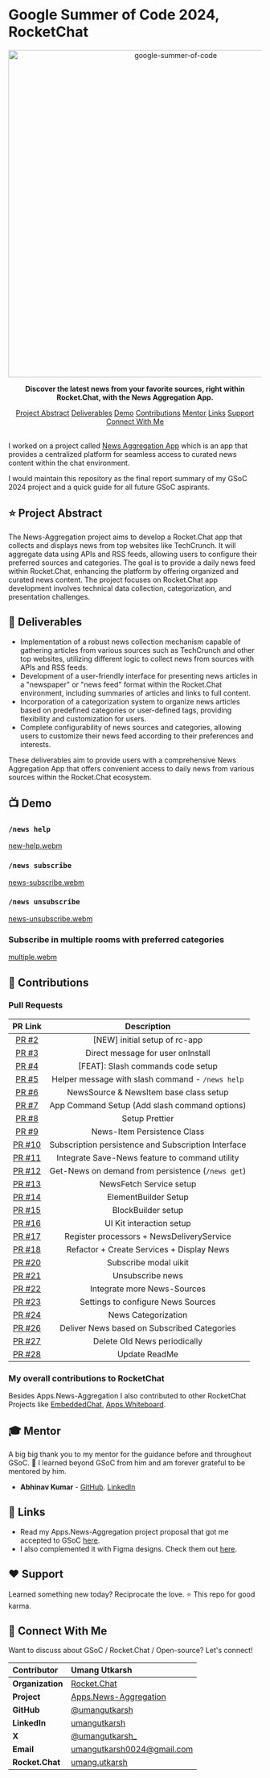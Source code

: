 # Google Summer of Code 2024, RocketChat

<div align="center">
    <a href="https://summerofcode.withgoogle.com/programs/2024/projects/KL5JnEfZ"><img src="https://i.imgur.com/pgkUceb.png" width="650" alt="google-summer-of-code"></a>
    <br>
    <b> 
        <p>
        Discover the latest news from your favorite sources, right within Rocket.Chat, with the News Aggregation App.
        </p>
    </b>
</div>

<div align="center">
    <a href="https://github.com/umangutkarsh/GSoC_2024?tab=readme-ov-file#-project-abstract">Project Abstract</a>
    <a href="https://github.com/umangutkarsh/GSoC_2024?tab=readme-ov-file#-deliverables">Deliverables</a>
    <a href="https://github.com/umangutkarsh/GSoC_2024/edit/main/README.md#-demo">Demo</a>
    <a href="https://github.com/umangutkarsh/GSoC_2024?tab=readme-ov-file#-contributions">Contributions</a>
    <a href="https://github.com/umangutkarsh/GSoC_2024?tab=readme-ov-file#-mentor">Mentor</a>
    <a href="https://github.com/umangutkarsh/GSoC_2024?tab=readme-ov-file#-links">Links</a>
    <a href="https://github.com/umangutkarsh/GSoC_2024?tab=readme-ov-file#%EF%B8%8F-support">Support</a>
    <a href="https://github.com/umangutkarsh/GSoC_2024?tab=readme-ov-file#-connect-with-me">Connect With Me</a>
</div>


<br />

I worked on a project called [News Aggregation App](https://github.com/RocketChat/Apps.News-Aggregation) which is an app that provides a centralized platform for seamless access to curated news content within the chat environment.

I would maintain this repository as the final report summary of my GSoC 2024 project and a quick guide for all future GSoC aspirants.


## ⭐ Project Abstract
The News-Aggregation project aims to develop a Rocket.Chat app that collects and displays news from top websites like TechCrunch. It will aggregate data using APIs and RSS feeds, allowing users to configure their preferred sources and categories. The goal is to provide a daily news feed within Rocket.Chat, enhancing the platform by offering organized and curated news content. The project focuses on Rocket.Chat app development involves technical data collection, categorization, and presentation challenges.


## 🚢 Deliverables
- Implementation of a robust news collection mechanism capable of gathering articles from various sources such as TechCrunch and other top websites, utilizing different logic to collect news from sources with APIs and RSS feeds.
- Development of a user-friendly interface for presenting news articles in a "newspaper" or "news feed" format within the Rocket.Chat environment, including summaries of articles and links to full content.
- Incorporation of a categorization system to organize news articles based on predefined categories or user-defined tags, providing flexibility and customization for users.
- Complete configurability of news sources and categories, allowing users to customize their news feed according to their preferences and interests.

These deliverables aim to provide users with a comprehensive News Aggregation App that offers convenient access to daily news from various sources within the Rocket.Chat ecosystem.

## 📺 Demo
### `/news help`
[new-help.webm](https://github.com/user-attachments/assets/322e4405-dfd9-47c8-94fe-237f393be34e)

### `/news subscribe`
[news-subscribe.webm](https://github.com/user-attachments/assets/4fd04b8e-88e4-4798-8e6b-05ef5d566ce7)

### `/news unsubscribe`
[news-unsubscribe.webm](https://github.com/user-attachments/assets/d08e0212-63ab-4c8f-a177-fefc2f2096ad)


### Subscribe in multiple rooms with preferred categories
[multiple.webm](https://github.com/user-attachments/assets/f6cee8c1-6c08-46bb-83d8-e5ce4dec6587)


## 🚀 Contributions
### Pull Requests

<div align="center">

| PR Link   | Description  |
| :-----------: | :------------------------------------:|
| [PR #2](https://github.com/RocketChat/Apps.News-Aggregation/pull/2) | [NEW] initial setup of rc-app<div> |
| [PR #3](https://github.com/RocketChat/Apps.News-Aggregation/pull/3) | Direct message for user onInstall |
| [PR #4](https://github.com/RocketChat/Apps.News-Aggregation/pull/4) | [FEAT]: Slash commands code setup |
| [PR #5](https://github.com/RocketChat/Apps.News-Aggregation/pull/5) | Helper message with slash command - `/news help` |
| [PR #6](https://github.com/RocketChat/Apps.News-Aggregation/pull/6) | NewsSource & NewsItem base class setup |
| [PR #7](https://github.com/RocketChat/Apps.News-Aggregation/pull/7) | App Command Setup (Add slash command options) |
| [PR #8](https://github.com/RocketChat/Apps.News-Aggregation/pull/8) | Setup Prettier |
| [PR #9](https://github.com/RocketChat/Apps.News-Aggregation/pull/9) | News-Item Persistence Class |
| [PR #10](https://github.com/RocketChat/Apps.News-Aggregation/pull/10) | Subscription persistence and Subscription Interface |
| [PR #11](https://github.com/RocketChat/Apps.News-Aggregation/pull/11) | Integrate Save-News feature to command utility |
| [PR #12](https://github.com/RocketChat/Apps.News-Aggregation/pull/12) | Get-News on demand from persistence (`/news get`) |
| [PR #13](https://github.com/RocketChat/Apps.News-Aggregation/pull/13) | NewsFetch Service setup |
| [PR #14](https://github.com/RocketChat/Apps.News-Aggregation/pull/14) | ElementBuilder Setup |
| [PR #15](https://github.com/RocketChat/Apps.News-Aggregation/pull/15) | BlockBuilder setup |
| [PR #16](https://github.com/RocketChat/Apps.News-Aggregation/pull/16) | UI Kit interaction setup
| [PR #17](https://github.com/RocketChat/Apps.News-Aggregation/pull/17) | Register processors + NewsDeliveryService
| [PR #18](https://github.com/RocketChat/Apps.News-Aggregation/pull/18) | Refactor + Create Services + Display News
| [PR #20](https://github.com/RocketChat/Apps.News-Aggregation/pull/20) | Subscribe modal uikit
| [PR #21](https://github.com/RocketChat/Apps.News-Aggregation/pull/21) | Unsubscribe news
| [PR #22](https://github.com/RocketChat/Apps.News-Aggregation/pull/22) | Integrate more News-Sources
| [PR #23](https://github.com/RocketChat/Apps.News-Aggregation/pull/23) | Settings to configure News Sources
| [PR #24](https://github.com/RocketChat/Apps.News-Aggregation/pull/24) | News Categorization
| [PR #26](https://github.com/RocketChat/Apps.News-Aggregation/pull/26) | Deliver News based on Subscribed Categories
| [PR #27](https://github.com/RocketChat/Apps.News-Aggregation/pull/27) | Delete Old News periodically
| [PR #28](https://github.com/RocketChat/Apps.News-Aggregation/pull/28) | Update ReadMe

</div>

### My overall contributions to RocketChat
Besides Apps.News-Aggregation I also contributed to other RocketChat Projects like [EmbeddedChat](https://github.com/search?q=type%3Apr+author%3Aumangutkarsh+is%3Apublic+++repo%3ARocketChat%2FEmbeddedChat+&type=pullrequests), [Apps.Whiteboard](https://github.com/search?q=type%3Apr+author%3Aumangutkarsh+is%3Apublic+++repo%3ARocketChat%2FApps.Whiteboard+&type=pullrequests).



## 🎓 Mentor
A big big thank you to my mentor for the guidance before and throughout GSoC. 🙏 
I learned beyond GSoC from him and am forever grateful to be mentored by him.
- **Abhinav Kumar** - [GitHub](https://github.com/abhinavkrin). [LinkedIn](https://www.linkedin.com/in/abhinavkrin/)



## 🔗 Links
- Read my Apps.News-Aggregation project proposal that got me accepted to GSoC [here](https://docs.google.com/document/d/1AZPcE2iTYSojTyJKhDTNrt1MGP6UYzxIXsf37ckXxIk/edit?usp=sharing).
- I also complemented it with Figma designs. Check them out [here](https://www.figma.com/design/pDVuEuWU8KWTX7HntOZ5FV/News-Aggregator-app?node-id=0-1).



## ❤️ Support
Learned something new today? Reciprocate the love. ⭐ This repo for good karma.



## 💬 Connect With Me    
Want to discuss about GSoC / Rocket.Chat / Open-source? Let's connect!
<div align="center">

| **Contributor** | Umang Utkarsh |
|:--------------------|:-------------------|
| **Organization** | [Rocket.Chat](https://rocket.chat/) |
| **Project** | [Apps.News-Aggregation](https://summerofcode.withgoogle.com/programs/2023/projects/sUXGt89N) |
| **GitHub** | [@umangutkarsh](https://github.com/umangutkarsh) |
| **LinkedIn** | [umangutkarsh](https://www.linkedin.com/in/umang-utkarsh-568a841b6/) |
| **X** | [@umangutkarsh_](https://x.com/umangutkarsh_) |
| **Email** | <a href="mailto:umangutkarsh0024@gmail.com">umangutkarsh0024@gmail.com</a> |
| **Rocket.Chat** | [umang.utkarsh](https://open.rocket.chat/direct/umang.utkarsh) |
       
</div>


